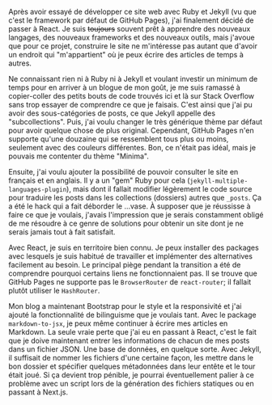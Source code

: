 Après avoir essayé de développer ce site web avec Ruby et Jekyll (vu que c'est le framework par défaut de GitHub Pages), j'ai finalement décidé de passer à React. Je suis ~~toujours~~ souvent prêt à apprendre des nouveaux langages, des nouveaux frameworks et des nouveaux outils, mais j'avoue que pour ce projet, construire le site ne m'intéresse pas autant que d'avoir un endroit qui "m'appartient" où je peux écrire des articles de temps à autres.

Ne connaissant rien ni à Ruby ni à Jekyll et voulant investir un minimum de temps pour en arriver à un blogue de mon goût, je me suis ramassé à copier-coller des petits bouts de code trouvés ici et là sur Stack Overflow sans trop essayer de comprendre ce que je faisais. C'est ainsi que j'ai pu avoir des sous-catégories de posts, ce que Jekyll appelle des "subcollections". Puis, j'ai voulu changer le très générique thème par défaut pour avoir quelque chose de plus original. Cependant, GitHub Pages n'en supporte qu'une douzaine qui se ressemblent tous plus ou moins, seulement avec des couleurs différentes. Bon, ce n'était pas idéal, mais je pouvais me contenter du thème "Minima".

Ensuite, j'ai voulu ajouter la possibilité de pouvoir consulter le site en français et en anglais. Il y a un "gem" Ruby pour cela (`jekyll-multiple-languages-plugin`), mais dont il fallait modifier légèrement le code source pour traduire les posts dans les collections (dossiers) autres que `_posts`. Ça a été le hack qui a fait déborder le ...vase. À supposer que je réussisse à faire ce que je voulais, j'avais l'impression que je serais constamment obligé de me résoudre à ce genre de solutions pour obtenir un site dont je ne serais jamais tout à fait satisfait.

Avec React, je suis en territoire bien connu. Je peux installer des packages avec lesquels je suis habitué de travailler et implémenter des alternatives facilement au besoin. Le principal piège pendant la transition a été de comprendre pourquoi certains liens ne fonctionnaient pas. Il se trouve que GitHub Pages ne supporte pas le `BrowserRouter` de `react-router`; il fallait plutôt utiliser le `HashRouter`.

Mon blog a maintenant Bootstrap pour le style et la responsivité et j'ai ajouté la fonctionnalité de bilinguisme que je voulais tant. Avec le package `markdown-to-jsx`, je peux même continuer à écrire mes articles en Markdown. La seule vraie perte que j'ai eu en passant à React, c'est le fait que je doive maintenant entrer les informations de chacun de mes posts dans un fichier JSON. Une base de données, en quelque sorte. Avec Jekyll, il suffisait de nommer les fichiers d'une certaine façon, les mettre dans le bon dossier et spécifier quelques métadonnées dans leur entête et le tour était joué. Si ça devient trop pénible, je pourrai éventuellement palier à ce problème avec un script lors de la génération des fichiers statiques ou en passant à Next.js.
